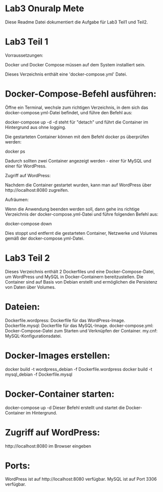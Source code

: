 # Lab3 Onuralp Mete
Diese Readme Datei dokumentiert die Aufgabe für Lab3 Teil1 und Teil2.

# Lab3 Teil 1
Vorraussetzungen:

Docker und Docker Compose müssen auf dem System installiert sein.

Dieses Verzeichnis enthält eine 'docker-compose.yml' Datei.

# Docker-Compose-Befehl ausführen:

Öffne ein Terminal, wechsle zum richtigen Verzeichnis, in dem sich das docker-compose.yml-Datei befindet, und führe den Befehl aus:

docker-compose up -d
-d steht für "detach" und führt die Container im Hintergrund aus ohne logging.

Die gestarteten Container können mit dem Befehl docker ps überprüfen werden:

docker ps

Dadurch sollten zwei Container angezeigt werden - einer für MySQL und einer für WordPress.

Zugriff auf WordPress:

Nachdem die Container gestartet wurden, kann man auf WordPress über http://localhost:8080 zugreifen.

Aufräumen:

Wenn die Anwendung beenden werden soll, dann gehe ins richtige Verzeichnis der docker-compose.yml-Datei und führe folgenden Befehl aus:

docker-compose down

Dies stoppt und entfernt die gestarteten Container, Netzwerke und Volumes gemäß der docker-compose.yml-Datei.


# Lab3 Teil 2
Dieses Verzeichnis enthält 2 Dockerfiles und eine Docker-Compose-Datei, um WordPress und MySQL in Docker-Containern bereitzustellen. Die Container sind auf Basis von Debian erstellt und ermöglichen die Persistenz von Daten über Volumes.

# Dateien:

Dockerfile.wordpress: Dockerfile für das WordPress-Image.
Dockerfile.mysql: Dockerfile für das MySQL-Image.
docker-compose.yml: Docker-Compose-Datei zum Starten und Verknüpfen der Container.
my.cnf: MySQL-Konfigurationsdatei.

# Docker-Images erstellen:

docker build -t wordpress_debian -f Dockerfile.wordpress
docker build -t mysql_debian -f Dockerfile.mysql

# Docker-Container starten:

docker-compose up -d
Dieser Befehl erstellt und startet die Docker-Container im Hintergrund.

# Zugriff auf WordPress:

http://localhost:8080 im Browser eingeben

# Ports:
WordPress ist auf http://localhost:8080 verfügbar.
MySQL ist auf Port 3306 verfügbar.